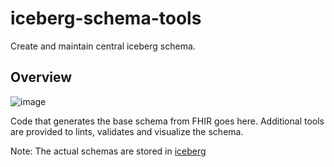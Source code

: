 # iceberg-schema-tools
Create and maintain central iceberg schema.

## Overview

![image](https://user-images.githubusercontent.com/47808/233504556-498adff7-428d-4fa3-b534-937802cb6af4.png)


Code that generates the base schema from FHIR goes here.  Additional tools are provided to lints, validates and visualize the schema.

Note: The actual schemas are stored in [iceberg](https://github.com/bmeg/iceberg)

